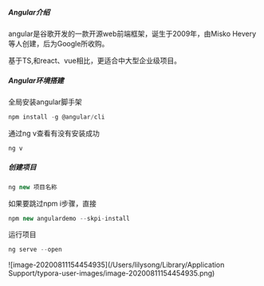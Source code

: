#####  Angular介绍

angular是谷歌开发的一款开源web前端框架，诞生于2009年，由Misko Hevery等人创建，后为Google所收购。

基于TS,和react、vue相比，更适合中大型企业级项目。

##### Angular环境搭建

全局安装angular脚手架

```js
npm install -g @angular/cli
```

通过ng v查看有没有安装成功

```js
ng v
```

##### 创建项目

```js
ng new 项目名称
```

如果要跳过npm i步骤，直接

```js
npm new angulardemo --skpi-install
```

运行项目

```js
ng serve --open
```



![image-20200811154454935](/Users/lilysong/Library/Application Support/typora-user-images/image-20200811154454935.png)

